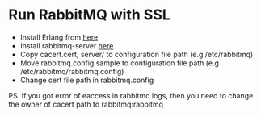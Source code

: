 # Run RabbitMQ with SSL 

* Install Erlang from [here](https://www.erlang-solutions.com/downloads/download-erlang-otp)
* Install rabbitmq-server [here](http://www.rabbitmq.com/install-debian.html) 
* Copy cacert.cert, server/ to configuration file path (e.g /etc/rabbitmq)
* Move rabbitmq.config.sample to configuration file path (e.g /etc/rabbitmq/rabbitmq.config)
* Change cert file path in rabbitmq.config

PS. If you got error of eaccess in rabbitmq logs, then you need to change the owner of cacert path to rabbitmq:rabbitmq
